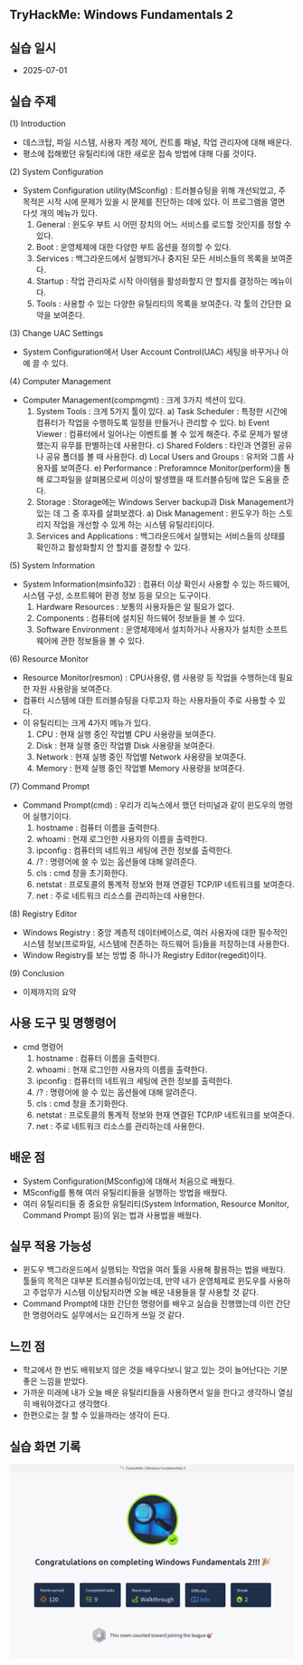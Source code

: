 ## TryHackMe: Windows Fundamentals 2


## 실습 일시
 - 2025-07-01


## 실습 주제
(1) Introduction
 - 데스크탑, 파일 시스템, 사용자 계정 제어, 컨트롤 패널, 작업 관리자에 대해 배운다.
 - 평소에 접해봤던 유틸리티에 대한 새로운 접속 방법에 대해 다룰 것이다.

(2) System Configuration
 - System Configuration utility(MSconfig) : 트러블슈팅을 위해 개선되었고, 주 목적은 시작 시에 문제가 있을 시 문제를 진단하는 데에 있다. 이 프로그램을 열면 다섯 개의  메뉴가 있다.
   1) General : 윈도우 부트 시 어떤 장치의 어느 서비스를 로드할 것인지를 정할 수 있다.
   2) Boot : 운영체제에 대한 다양한 부트 옵션을 정의할 수 있다.
   3) Services : 백그라운드에서 실행되거나 중지된 모든 서비스들의 목록을 보여준다.
   4) Startup : 작업 관리자로 시작 아이템을 활성화할지 안 할지를 결정하는 메뉴이다.
   5) Tools : 사용할 수 있는 다양한 유틸리티의 목록을 보여준다. 각 툴의 간단한 요약을 보여준다.
  
(3) Change UAC Settings
 - System Configuration에서 User Account Control(UAC) 세팅을 바꾸거나 아예 끌 수 있다.

(4) Computer Management
 - Computer Management(compmgmt) : 크게 3가지 섹션이 있다.
   1) System Tools : 크게 5가지 툴이 있다.
      a) Task Scheduler : 특정한 시간에 컴퓨터가 작업을 수행하도록 일정을 만들거나 관리할 수 있다.
      b) Event Viewer : 컴퓨터에서 일어나는 이벤트를 볼 수 있게 해준다. 주로 문제가 발생했는지 유무를 판별하는데 사용한다.
      c) Shared Folders : 타인과 연결된 공유나 공유 폴더를 볼 때 사용한다.
      d) Local Users and Groups : 유저와 그룹 사용자를 보여준다.
      e) Performance : Preforamnce Monitor(perform)을 통해 로그파일을 살펴봄으로써 이상이 발생했을 때 트러블슈팅에 많은 도움을 준다.
   2) Storage : Storage에는 Windows Server backup과 Disk Management가 있는 데 그 중 후자를 살펴보겠다.
      a) Disk Management : 윈도우가 하는 스토리지 작업을 개선할 수 있게 하는 시스템 유틸리티이다.
   3) Services and Applications : 백그라운드에서 실행되는 서비스들의 상태를 확인하고 활성화할지 안 할지를 결정할 수 있다.  

(5) System Information
 - System Information(msinfo32) : 컴퓨터 이상 확인시 사용할 수 있는 하드웨어, 시스템 구성, 소프트웨어 환경 정보 등을 모으는 도구이다.
   1) Hardware Resources : 보통의 사용자들은 알 필요가 없다.
   2) Components : 컴퓨터에 설치된 하드웨어 정보들을 볼 수 있다.
   3) Software Environment : 운영체제에서 설치하거나 사용자가 설치한 소프트웨어에 관한 정보들을 볼 수 있다.
   
(6) Resource Monitor
 - Resource Monitor(resmon) : CPU사용량, 램 사용량 등 작업을 수행하는데 필요한 자원 사용량을 보여준다.
 - 컴퓨터 시스템에 대한 트러블슈팅을 다루고자 하는 사용자들이 주로 사용할 수 있다.
 - 이 유틸리티는 크게 4가지 메뉴가 있다.
   1) CPU : 현재 실행 중인 작업별 CPU 사용량을 보여준다.
   2) Disk : 현재 실행 중인 작업별 Disk 사용량을 보여준다.
   3) Network : 현재 실행 중인 작업별 Network 사용량을 보여준다.
   4) Memory : 현제 실행 중인 작업별 Memory 사용량을 보여준다.

(7) Command Prompt
 - Command Prompt(cmd) : 우리가 리눅스에서 했던 터미널과 같이 윈도우의 명령어 실행기이다.
   1) hostname : 컴퓨터 이름을 출력한다.
   2) whoami : 현재 로그인한 사용자의 이름을 출력한다.
   3) ipconfig : 컴퓨터의 네트워크 세팅에 관한 정보를 출력한다.
   4) /? : 명령어에 쓸 수 있는 옵션들에 대해 알려준다.
   5) cls : cmd 창을 초기화한다.
   6) netstat : 프로토콜의 통계적 정보와 현재 연결된 TCP/IP 네트워크를 보여준다.
   7) net : 주로 네트워크 리소스를 관리하는데 사용한다. 
   
(8) Registry Editor
 - Windows Registry : 중앙 계층적 데이터베이스로, 여러 사용자에 대한 필수적인 시스템 정보(프로파일, 시스템에 잔존하는 하드웨어 등)들을 저장하는데 사용한다.
 - Window Registry를 보는 방법 중 하나가 Registry Editor(regedit)이다.  
   
(9) Conclusion
 - 이제까지의 요약


## 사용 도구 및 명행령어   
 - cmd 명령어
   1) hostname : 컴퓨터 이름을 출력한다.
   2) whoami : 현재 로그인한 사용자의 이름을 출력한다.
   3) ipconfig : 컴퓨터의 네트워크 세팅에 관한 정보를 출력한다.
   4) /? : 명령어에 쓸 수 있는 옵션들에 대해 알려준다.
   5) cls : cmd 창을 초기화한다.
   6) netstat : 프로토콜의 통계적 정보와 현재 연결된 TCP/IP 네트워크를 보여준다.
   7) net : 주로 네트워크 리소스를 관리하는데 사용한다. 
   


## 배운 점
 - System Configuration(MSconfig)에 대해서 처음으로 배웠다. 
 - MSconfig를 통해 여러 유틸리티들을 실행하는 방법을 배웠다.
 - 여러 유틸리티들 중 중요한 유틸리티(System Information, Resource Monitor, Command Prompt 등)의 읽는 법과 사용법을 배웠다.
   


## 실무 적용 가능성
 - 윈도우 백그라운드에서 실행되는 작업을 여러 툴을 사용해 활용하는 법을 배웠다. 툴들의 목적은 대부분 트러블슈팅이었는데, 만약 내가 운영체제로 윈도우를 사용하고 주업무가 시스템 이상탐지라면 오늘 배운 내용들을 잘 사용할 것 같다.
 - Command Prompt에 대한 간단한 명령어를 배우고 실습을 진행했는데 이런 간단한 명령어라도 실무에서는 요긴하게 쓰일 것 같다.


## 느낀 점
 - 학교에서 한 번도 배워보지 않은 것을 배우다보니 알고 있는 것이 늘어난다는 기분 좋은 느낌을 받았다.
 - 가까운 미래에 내가 오늘 배운 유틸리티들을 사용하면서 일을 한다고 생각하니 열심히 배워야겠다고 생각했다.
 - 한편으로는 잘 할 수 있을까라는 생각이 든다.

   
## 실습 화면 기록
![실습 결과](images/Windows_Fundamentals_2.png)
